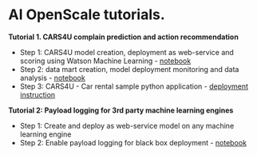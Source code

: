 # AI OpenScale tutorials.

**Tutorial 1. CARS4U complain prediction and action recommendation**
- Step 1: CARS4U model creation, deployment as web-service and scoring using Watson Machine Learning - [notebook](https://github.com/pmservice/ai-openscale-tutorials/blob/master/notebooks/CARS4U%20action%20recommendation%20-%20model.ipynb)
- Step 2: data mart creation, model deployment monitoring and data analysis - [notebook](https://github.com/pmservice/ai-openscale-tutorials/blob/master/notebooks/Data%20Mart%20configuration%20and%20usage%20-%20CARS4U.ipynb)
- Step 3: CARS4U - Car rental sample python application - [deployment instruction](https://github.com/pmservice/ai-openscale-tutorials/tree/master/applications/cars-4-you) 


**Tutorial 2: Payload logging for 3rd party machine learning engines**
- Step 1: Create and deploy as web-service model on any machine learning engine
- Step 2: Enable payload logging for black box deployment - [notebook](https://github.com/pmservice/ai-openscale-tutorials/blob/master/notebooks/Payload%20logging%20for%20MS%20Azure%20model.ipynb)


